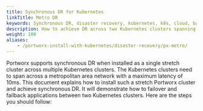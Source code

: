 ```yaml
---
title: Synchronous DR for Kubernetes
linkTitle: Metro DR
keywords: Synchronous DR, disaster recovery, kubernetes, k8s, cloud, backup, restore, snapshot, migration
description: How to achieve DR across two Kubernetes clusters spanning a Metropolitan Area Network (MAN)
weight: 100
aliases:
    - /portworx-install-with-kubernetes/disaster-recovery/px-metro/
---
```

Portworx supports synchronous DR when installed as a single stretch cluster across multiple Kubernetes clusters. The Kubernetes clusters need to span across a metropolitan area network with a maximum latency of 10ms.
This document explains how to install such a stretch Portworx cluster and achieve synchronous DR. It will demonstrate how to failover and failback applications between two Kubernetes clusters.
Here are the steps you should follow:
